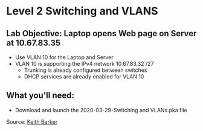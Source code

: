# Level 2 Switching and VLANS

## Lab Objective: Laptop opens Web page on Server at 10.67.83.35
- Use VLAN 10 for the Laptop and Server
- VLAN 10 is supporting the IPv4 network 10.67.83.32 /27
  - Trunking is already configured between switches
  - DHCP services are already enabled for VLAN 10

## What you'll need:
- Download and launch the 2020-03-29-Switching and VLANs.pka file




Source: [Keith Barker](thekeithbarker.com)
